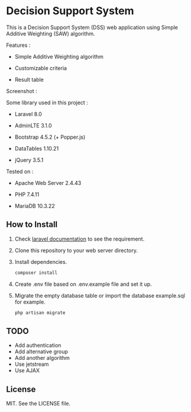 # Decision Support System

This is a Decision Support System (DSS) web application using Simple Additive Weighting (SAW) algorithm.

Features :

- Simple Additive Weighting algorithm

- Customizable criteria

- Result table

Screenshot :

Some library used in this project :

- Laravel 8.0

- AdminLTE 3.1.0

- Bootstrap 4.5.2 (+ Popper.js)

- DataTables 1.10.21

- jQuery 3.5.1

Tested on :

- Apache Web Server 2.4.43

- PHP 7.4.11

- MariaDB 10.3.22

## How to Install

1. Check [laravel documentation](https://laravel.com/docs/8.x) to see the requirement.

2. Clone this repository to your web server directory.

3. Install dependencies.
   
   ```bash
   composer install
   ```

4. Create .env file based on .env.example file and set it up.

5. Migrate the empty database table or import the database example.sql for example.
   
   ```bash
   php artisan migrate
   ```

## TODO

- Add authentication
- Add alternative group
- Add another algorithm
- Use jetstream
- Use AJAX

## License

MIT. See the LICENSE file.
